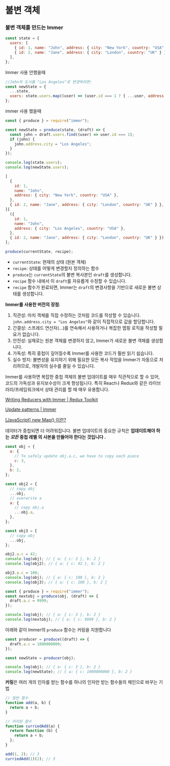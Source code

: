 # 불변 객체

### 불변 객체를 만드는 Immer

```jsx
const state = {
  users: [
    { id: 1, name: "John", address: { city: "New York", country: "USA" } },
    { id: 2, name: "Jane", address: { city: "London", country: "UK" } },
  ],
};
```

Immer 사용 안했을때

```jsx
//John의 도시를 "Los Angeles"로 변경하려면:
const newState = {
  ...state,
  users: state.users.map((user) => (user.id === 1 ? { ...user, address: { ...user.address, city: "Los Angeles" } } : user)),
};
```

immer 사용 했을때

```jsx
const { produce } = require("immer");

const newState = produce(state, (draft) => {
  const john = draft.users.find((user) => user.id === 1);
  if (john) {
    john.address.city = "Los Angeles";
  }
});

console.log(state.users);
console.log(newState.users);

[
  {
    id: 1,
    name: "John",
    address: { city: "New York", country: "USA" },
  },
  { id: 2, name: "Jane", address: { city: "London", country: "UK" } },
][
  ({
    id: 1,
    name: "John",
    address: { city: "Los Angeles", country: "USA" },
  },
  { id: 2, name: "Jane", address: { city: "London", country: "UK" } })
];
```

```jsx
produce(currentState, recipe);
```

- `currentState`: 현재의 상태 (원본 객체)
- `recipe`: 상태를 어떻게 변경할지 정의하는 함수
- `produce`는 `currentState`의 불변 복사본인 `draft`를 생성합니다.
- `recipe` 함수 내에서 이 `draft`를 자유롭게 수정할 수 있습니다.
- `recipe` 함수가 완료되면, Immer는 `draft`의 변경사항을 기반으로 새로운 불변 상태를 생성합니다.

**Immer를 사용한 버전의 장점**:

1. 직관성: 마치 객체를 직접 수정하는 것처럼 코드를 작성할 수 있습니다. `john.address.city = "Los Angeles"`와 같이 직접적으로 값을 할당합니다.
2. 간결성: 스프레드 연산자(...)를 연속해서 사용하거나 복잡한 맵핑 로직을 작성할 필요가 없습니다.
3. 안전성: 실제로는 원본 객체를 변경하지 않고, Immer가 새로운 불변 객체를 생성합니다.
4. 가독성: 특히 중첩이 깊어질수록 Immer를 사용한 코드가 훨씬 읽기 쉽습니다.
5. 실수 방지: 불변성을 유지하기 위해 필요한 모든 복사 작업을 Immer가 자동으로 처리하므로, 개발자의 실수를 줄일 수 있습니다.

Immer를 사용하면 복잡한 중첩 객체의 불변 업데이트를 매우 직관적으로 할 수 있어, 코드의 가독성과 유지보수성이 크게 향상됩니다. 특히 React나 Redux와 같은 라이브러리/프레임워크에서 상태 관리를 할 때 매우 유용합니다.

[Writing Reducers with Immer | Redux Toolkit](https://redux-toolkit.js.org/usage/immer-reducers#updating-nested-data)

[Update patterns | Immer](https://immerjs.github.io/immer/update-patterns/)

[[JavaScript] new Map() 이란?](https://velog.io/@minew1995/JavaScript-new-Map)

데이터가 중첩되면 더 어려워집니다. 불변 업데이트의 중요한 규칙은 **업데이트해야 하는 *모든* 중첩 레벨 의 사본을 만들어야 한다는 것입니다 .**

```jsx
const obj = {
  a: {
    // To safely update obj.a.c, we have to copy each piece
    c: 3,
  },
  b: 2,
};

const obj2 = {
  // copy obj
  ...obj,
  // overwrite a
  a: {
    // copy obj.a
    ...obj.a,
  },
};

const obj3 = {
  // copy obj
  ...obj,
};

obj2.a.c = 42;
console.log(obj); // { a: { c: 3 }, b: 2 }
console.log(obj2); // { a: { c: 42 }, b: 2 }

obj3.a.c = 100;
console.log(obj); // { a: { c: 100 }, b: 2 }
console.log(obj3); // { a: { c: 100 }, b: 2 }

const { produce } = require("immer");
const nextobj = produce(obj, (draft) => {
  draft.a.c = 9999;
});

console.log(obj); // { a: { c: 3 }, b: 2 }
console.log(nextobj); // { a: { c: 9999 }, b: 2 }
```

아래와 같이
Immer의 `produce` 함수는 커링을 지원합니다

```jsx
const producer = produce((draft) => {
  draft.a.c = 1000000000;
});

const newState = producer(obj);

console.log(obj); // { a: { c: 3 }, b: 2 }
console.log(newState); // { a: { c: 1000000000 }, b: 2 }
```

**커링**은 여러 개의 인자를 받는 함수를 하나의 인자만 받는 함수들의 체인으로 바꾸는 기법

```jsx
// 일반 함수
function add(a, b) {
  return a + b;
}

// 커리된 함수
function curriedAdd(a) {
  return function (b) {
    return a + b;
  };
}

add(1, 2); // 3
curriedAdd(1)(2); // 3
```
